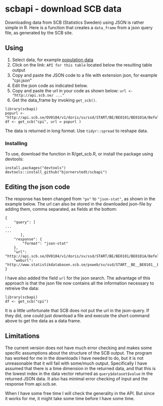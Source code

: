 # scbapi - download SCB data
Downloading data from SCB (Statistics Sweden) using JSON is rather simple in R. Here is a function that creates a `data_frame` from a json query file, as generated by the SCB site. 

## Using

1. Select data, for example [population data](http://www.statistikdatabasen.scb.se/pxweb/sv/ssd/START__BE__BE0101__BE0101A/BefolkningNy)
2. Click on the link: `API for this table` located below the resulting table output
3. Copy and paste the JSON code to a file with extension json, for example "cpi.json"
4. Edit the json code as indicated below.
4. Copy and paste the url in your code as shown below: `url <- "http://api.scb.se/ ..."`
5. Get the data_frame by invoking `get_scb()`. 

```
library(scbapi)
popurl <- "http://api.scb.se/OV0104/v1/doris/sv/ssd/START/BE/BE0101/BE0101A/BefolkningNy"
df <- get_scb("cpi", url = popurl )
```
The data is returned in long format. Use `tidyr::spread` to reshape data.

### Installing

To use, download the function in R/get_scb.R, or install the package using devtools:

```
install.packages("devtools")
devtools::install_github("bjornerstedt/scbapi")
```

## Editing the json code

The response has been changed from `"px"` to `"json-stat"`, as shown in the example below. The url can also be stored in the downloaded json-file by adding them, comma separated, as fields at the bottom:

```
{
    "query": [
... 
...
       ],
    "response": {
        "format": "json-stat"
    },
    "url": "http://api.scb.se/OV0104/v1/doris/sv/ssd/START/BE/BE0101/BE0101A/BefolkningNy",
    "weburl": "http://www.statistikdatabasen.scb.se/pxweb/sv/ssd/START__BE__BE0101__BE0101A/BefolkningNy"
}
```
I have also added the field `url` for the json search. The advantage of this approach is that the json file now contains all the information necessary to retreive the data:

```
library(scbapi)
df <- get_scb("cpi")
```

It is a little unfortunate that SCB does not put the url in the json-query. If they did, one could just download a file and execute the short command above to get the data as a data frame. 

## Limitations

The current version does not have much error checking and makes some specific assumptions about the structure of the SCB output. The program has worked for me in the downloads I have needed to do, but it is not unreasonable that it will fail with some/much output. Specifically I have assumed that there is a time dimension in the returned data, and that this is the lowest index in the data vector returned as `query$dataset$value` in the returned JSON data. It also has minimal error checking of input and the response from api.scb.se. 

When I have some free time I will check the generality in the API. But since it works for me, it might take some time before I have some time.



